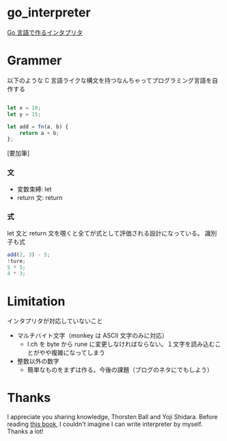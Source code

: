 # go_interpreter

[Go 言語で作るインタプリタ](https://www.amazon.co.jp/Go%E8%A8%80%E8%AA%9E%E3%81%A7%E3%81%A4%E3%81%8F%E3%82%8B%E3%82%A4%E3%83%B3%E3%82%BF%E3%83%97%E3%83%AA%E3%82%BF-Thorsten-Ball/dp/4873118220/ref=sr_1_1?adgrpid=52270124614&dchild=1&gclid=Cj0KCQjw4cOEBhDMARIsAA3XDRhYel8yWP6oLipgfaac_w5B24eVMHQbuZ20E6IXibxt5m_j2npdajsaArhjEALw_wcB&hvadid=338518266894&hvdev=c&hvlocphy=1009314&hvnetw=g&hvqmt=e&hvrand=12370438417398361186&hvtargid=kwd-456677309977&hydadcr=27267_11561158&jp-ad-ap=0&keywords=go%E8%A8%80%E8%AA%9E%E3%81%A7%E3%81%A4%E3%81%8F%E3%82%8B%E3%82%A4%E3%83%B3%E3%82%BF%E3%83%97%E3%83%AA%E3%82%BF&qid=1620139864&sr=8-1)

# Grammer

以下のような C 言語ライクな構文を持つなんちゃってプログラミング言語を自作する

```javascript

let x = 10;
let y = 15;

let add = fn(a, b) {
    return a + b;
};

```

[要加筆]

### 文

- 変数束縛: let
- return 文: return

### 式

let 文と return 文を覗くと全てが式として評価される設計になっている。
識別子も式

```javascript
add(2, 3) - 5;
!ture;
5 * 5;
4 * 3;
```

# Limitation

インタプリタが対応していないこと

- マルチバイト文字（monkey は ASCII 文字のみに対応）
  - l.ch を byte から rune に変更しなければならない。１文字を読み込むことがやや複雑になってしまう
- 整数以外の数字
  - 簡単なものをまずは作る。今後の課題（ブログのネタにでもしよう）

# Thanks

I appreciate you sharing knowledge, Thorsten Ball and Yoji Shidara. Before reading [this book](https://www.amazon.co.jp/Go%E8%A8%80%E8%AA%9E%E3%81%A7%E3%81%A4%E3%81%8F%E3%82%8B%E3%82%A4%E3%83%B3%E3%82%BF%E3%83%97%E3%83%AA%E3%82%BF-Thorsten-Ball/dp/4873118220/ref=sr_1_1?adgrpid=52270124614&dchild=1&gclid=Cj0KCQjw4cOEBhDMARIsAA3XDRhYel8yWP6oLipgfaac_w5B24eVMHQbuZ20E6IXibxt5m_j2npdajsaArhjEALw_wcB&hvadid=338518266894&hvdev=c&hvlocphy=1009314&hvnetw=g&hvqmt=e&hvrand=12370438417398361186&hvtargid=kwd-456677309977&hydadcr=27267_11561158&jp-ad-ap=0&keywords=go%E8%A8%80%E8%AA%9E%E3%81%A7%E3%81%A4%E3%81%8F%E3%82%8B%E3%82%A4%E3%83%B3%E3%82%BF%E3%83%97%E3%83%AA%E3%82%BF&qid=1620139864&sr=8-1), I couldn't imagine I can write interpreter by myself. Thanks a lot!
